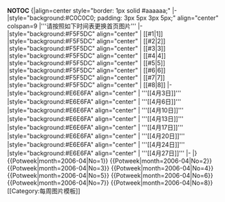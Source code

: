 __NOTOC__
{|align=center style="border: 1px solid #aaaaaa;"
|-
|style="background:#C0C0C0; padding: 3px 5px 3px 5px;" align="center" colspan=9 |'''请按照如下时间表更换首页图片'''
|-
|style="background:#F5F5DC" align="center" | [[#1|1]]
|style="background:#F5F5DC" align="center" | [[#2|2]]
|style="background:#F5F5DC" align="center" | [[#3|3]]
|style="background:#F5F5DC" align="center" | [[#4|4]]
|style="background:#F5F5DC" align="center" | [[#5|5]]
|style="background:#F5F5DC" align="center" | [[#6|6]]
|style="background:#F5F5DC" align="center" | [[#7|7]]
|style="background:#F5F5DC" align="center" | [[#8|8]]
|-
|style="background:#E6E6FA" align="center" | '''[[4月3日]]'''
|style="background:#E6E6FA" align="center" | '''[[4月6日]]'''
|style="background:#E6E6FA" align="center" | '''[[4月10日]]'''
|style="background:#E6E6FA" align="center" | '''[[4月13日]]'''
|style="background:#E6E6FA" align="center" | '''[[4月17日]]'''
|style="background:#E6E6FA" align="center" | '''[[4月20日]]'''
|style="background:#E6E6FA" align="center" | '''[[4月24日]]'''
|style="background:#E6E6FA" align="center" | '''[[4月27日]]'''
|-
|}
{{Potweek|month=2006-04|No=1}}
{{Potweek|month=2006-04|No=2}}
{{Potweek|month=2006-04|No=3}}
{{Potweek|month=2006-04|No=4}}
{{Potweek|month=2006-04|No=5}}
{{Potweek|month=2006-04|No=6}}
{{Potweek|month=2006-04|No=7}}
{{Potweek|month=2006-04|No=8}}
<noinclude>[[Category:每周图片模板]]</noinclude>
